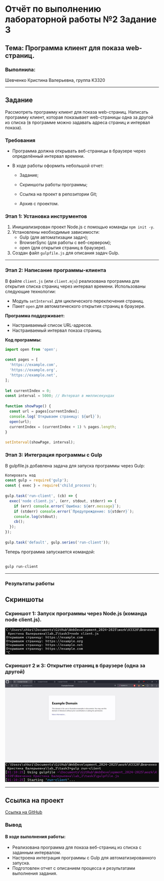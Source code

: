 # Отчёт по выполнению лабораторной работы №2 Задание 3

## Тема:  Программа клиент для показа web-страниц.

### Выполнила:
Шевченко Кристина Валерьевна, группа K3320

---

## **Задание**

Рассмотреть программу клиент для показа web-страниц. Написать программу клиент, которая показывает web-страницы одна за другой из списка (в программе можно задавать адреса страниц и интервал показа).


### Требования

- Программа должна открывать веб-страницы в браузере через определённый интервал времени.

- В ходе работы оформить небольшой отчет:

    - Задание;

    - Скриншоты работы программы;

    - Ссылка на проект в репозитории Git;

    - Архив с проектом.





### Этап 1: Установка инструментов
1. Инициализирован проект Node.js с помощью команды `npm init -y`.
2. Установлены необходимые зависимости:
   - Gulp (для автоматизации задач);
   - BrowserSync (для работы с веб-сервером);
   - open (для открытия страниц в браузере).
3. Создан файл `gulpfile.js` для описания задач Gulp.

---

### Этап 2: Написание программы-клиента
В файле `client.js` (или `client.mjs`) реализована программа для открытия списка страниц через интервал времени. Использованы следующие технологии:
- Модуль `setInterval` для циклического переключения страниц.
- Пакет `open` для автоматического открытия страниц в браузере.

**Программа поддерживает:**
- Настраиваемый список URL-адресов.
- Настраиваемый интервал показа страниц.

**Код программы:**
```javascript
import open from 'open';

const pages = [
  'https://example.com',
  'https://example.org',
  'https://example.net',
];

let currentIndex = 0;
const interval = 5000; // Интервал в миллисекундах

function showPage() {
  const url = pages[currentIndex];
  console.log(`Открываем страницу: ${url}`);
  open(url);
  currentIndex = (currentIndex + 1) % pages.length;
}

setInterval(showPage, interval);
```


### Этап 3: Интеграция программы с Gulp
В gulpfile.js добавлена задача для запуска программы через Gulp:

```javascript
Копировать код
const gulp = require('gulp');
const { exec } = require('child_process');

gulp.task('run-client', (cb) => {
  exec('node client.js', (err, stdout, stderr) => {
    if (err) console.error(`Ошибка: ${err.message}`);
    if (stderr) console.error(`Предупреждение: ${stderr}`);
    console.log(stdout);
    cb();
  });
});

gulp.task('default', gulp.series('run-client'));
```
Теперь программа запускается командой:

```bash

gulp run-client
```


---


### Результаты работы



## **Скриншоты**

### Скриншот 1: Запуск программы через Node.js (команда node client.js).
![Команда node client.js](screenshots/screenshot1.png)

### Скриншот 2 и 3: Открытие страниц в браузере (одна за другой)
![Открытие страниц](screenshots/screenshot2.png)
![Gulp](screenshots/screenshot3.png)


---

## **Ссылка на проект**
[Ссылка на GitHub](https://github.com/krishevv/WebDevelopment_2024-2025/blob/lab_2/task3) 


### Вывод
#### В ходе выполнения работы:

- Реализована программа для показа веб-страниц из списка с заданным интервалом.
- Настроена интеграция программы с Gulp для автоматизированного запуска.
- Подготовлен отчет с описанием процесса и результатами выполнения задания.